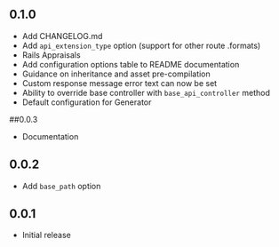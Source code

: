 ## 0.1.0

- Add CHANGELOG.md
- Add `api_extension_type` option (support for other route .formats)
- Rails Appraisals
- Add configuration options table to README documentation
- Guidance on inheritance and asset pre-compilation
- Custom response message error text can now be set
- Ability to override base controller with `base_api_controller` method
- Default configuration for Generator

##0.0.3

- Documentation 

## 0.0.2 

- Add `base_path` option

## 0.0.1 

- Initial release